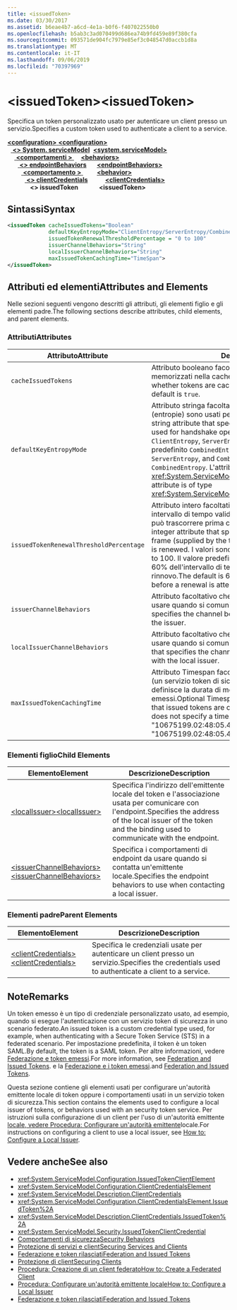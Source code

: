 ```yaml
---
title: <issuedToken>
ms.date: 03/30/2017
ms.assetid: b6eae4b7-a6cd-4e1a-b0f6-f407022550b0
ms.openlocfilehash: b5ab3c3ad070499d686ea74b9fd459e89f380cfa
ms.sourcegitcommit: 093571de904fc7979e85ef3c048547d0accb1d8a
ms.translationtype: MT
ms.contentlocale: it-IT
ms.lasthandoff: 09/06/2019
ms.locfileid: "70397969"
---
```

# <a name="issuedtoken"></a><span data-ttu-id="8ac9d-101">\<issuedToken></span><span class="sxs-lookup"><span data-stu-id="8ac9d-101">\<issuedToken></span></span>
<span data-ttu-id="8ac9d-102">Specifica un token personalizzato usato per autenticare un client presso un servizio.</span><span class="sxs-lookup"><span data-stu-id="8ac9d-102">Specifies a custom token used to authenticate a client to a service.</span></span>  
  
<span data-ttu-id="8ac9d-103">[ **\<configuration>** ](../configuration-element.md)</span><span class="sxs-lookup"><span data-stu-id="8ac9d-103">[**\<configuration>**](../configuration-element.md)</span></span>\
<span data-ttu-id="8ac9d-104">&nbsp;&nbsp;[ **\<> System. serviceModel**](system-servicemodel.md)</span><span class="sxs-lookup"><span data-stu-id="8ac9d-104">&nbsp;&nbsp;[**\<system.serviceModel>**](system-servicemodel.md)</span></span>\
<span data-ttu-id="8ac9d-105">&nbsp;&nbsp;&nbsp;&nbsp;[ **\<comportamenti >** ](behaviors.md)</span><span class="sxs-lookup"><span data-stu-id="8ac9d-105">&nbsp;&nbsp;&nbsp;&nbsp;[**\<behaviors>**](behaviors.md)</span></span>\
<span data-ttu-id="8ac9d-106">&nbsp;&nbsp;&nbsp;&nbsp;&nbsp;&nbsp;[ **\<> endpointBehaviors**](endpointbehaviors.md)</span><span class="sxs-lookup"><span data-stu-id="8ac9d-106">&nbsp;&nbsp;&nbsp;&nbsp;&nbsp;&nbsp;[**\<endpointBehaviors>**](endpointbehaviors.md)</span></span>\
<span data-ttu-id="8ac9d-107">&nbsp;&nbsp;&nbsp;&nbsp;&nbsp;&nbsp;&nbsp;&nbsp;[ **\<comportamento >** ](behavior-of-endpointbehaviors.md)</span><span class="sxs-lookup"><span data-stu-id="8ac9d-107">&nbsp;&nbsp;&nbsp;&nbsp;&nbsp;&nbsp;&nbsp;&nbsp;[**\<behavior>**](behavior-of-endpointbehaviors.md)</span></span>\
<span data-ttu-id="8ac9d-108">&nbsp;&nbsp;&nbsp;&nbsp;&nbsp;&nbsp;&nbsp;&nbsp;&nbsp;&nbsp;[ **\<> clientCredentials**](clientcredentials.md)</span><span class="sxs-lookup"><span data-stu-id="8ac9d-108">&nbsp;&nbsp;&nbsp;&nbsp;&nbsp;&nbsp;&nbsp;&nbsp;&nbsp;&nbsp;[**\<clientCredentials>**](clientcredentials.md)</span></span>\
<span data-ttu-id="8ac9d-109">&nbsp;&nbsp;&nbsp;&nbsp;&nbsp;&nbsp;&nbsp;&nbsp;&nbsp;&nbsp;&nbsp;&nbsp; **\<> issuedToken**</span><span class="sxs-lookup"><span data-stu-id="8ac9d-109">&nbsp;&nbsp;&nbsp;&nbsp;&nbsp;&nbsp;&nbsp;&nbsp;&nbsp;&nbsp;&nbsp;&nbsp;**\<issuedToken>**</span></span>  
  
## <a name="syntax"></a><span data-ttu-id="8ac9d-110">Sintassi</span><span class="sxs-lookup"><span data-stu-id="8ac9d-110">Syntax</span></span>  
  
```xml  
<issuedToken cacheIssuedTokens="Boolean"
             defaultKeyEntropyMode="ClientEntropy/ServerEntropy/CombinedEntropy"
             issuedTokenRenewalThresholdPercentage = "0 to 100"
             issuerChannelBehaviors="String"
             localIssuerChannelBehaviors="String"
             maxIssuedTokenCachingTime="TimeSpan">
</issuedToken>
```  
  
## <a name="attributes-and-elements"></a><span data-ttu-id="8ac9d-111">Attributi ed elementi</span><span class="sxs-lookup"><span data-stu-id="8ac9d-111">Attributes and Elements</span></span>  
 <span data-ttu-id="8ac9d-112">Nelle sezioni seguenti vengono descritti gli attributi, gli elementi figlio e gli elementi padre.</span><span class="sxs-lookup"><span data-stu-id="8ac9d-112">The following sections describe attributes, child elements, and parent elements.</span></span>  
  
### <a name="attributes"></a><span data-ttu-id="8ac9d-113">Attributi</span><span class="sxs-lookup"><span data-stu-id="8ac9d-113">Attributes</span></span>  
  
|<span data-ttu-id="8ac9d-114">Attributo</span><span class="sxs-lookup"><span data-stu-id="8ac9d-114">Attribute</span></span>|<span data-ttu-id="8ac9d-115">Descrizione</span><span class="sxs-lookup"><span data-stu-id="8ac9d-115">Description</span></span>|  
|---------------|-----------------|  
|`cacheIssuedTokens`|<span data-ttu-id="8ac9d-116">Attributo booleano facoltativo che specifica se i token vengono memorizzati nella cache.</span><span class="sxs-lookup"><span data-stu-id="8ac9d-116">Optional Boolean attribute that specifies whether tokens are cached.</span></span> <span data-ttu-id="8ac9d-117">Il valore predefinito è `true`.</span><span class="sxs-lookup"><span data-stu-id="8ac9d-117">The default is `true`.</span></span>|  
|`defaultKeyEntropyMode`|<span data-ttu-id="8ac9d-118">Attributo stringa facoltativo che specifica quali valori casuali (entropie) sono usati per le operazioni di handshake.</span><span class="sxs-lookup"><span data-stu-id="8ac9d-118">Optional string attribute that specifies which random values (entropies) are used for handshake operations.</span></span> <span data-ttu-id="8ac9d-119">I valori comprendono `ClientEntropy`, `ServerEntropy` e `CombinedEntropy`. Il valore predefinito `CombinedEntropy`.</span><span class="sxs-lookup"><span data-stu-id="8ac9d-119">Values include `ClientEntropy`, `ServerEntropy`, and `CombinedEntropy`, The default is `CombinedEntropy`.</span></span> <span data-ttu-id="8ac9d-120">L'attributo è di tipo <xref:System.ServiceModel.Security.SecurityKeyEntropyMode>.</span><span class="sxs-lookup"><span data-stu-id="8ac9d-120">This attribute is of type <xref:System.ServiceModel.Security.SecurityKeyEntropyMode>.</span></span>|  
|`issuedTokenRenewalThresholdPercentage`|<span data-ttu-id="8ac9d-121">Attributo intero facoltativo che specifica la percentuale di un intervallo di tempo valido (fornito dall'emittente del token) che può trascorrere prima che un token venga rinnovato.</span><span class="sxs-lookup"><span data-stu-id="8ac9d-121">Optional integer attribute that specifies the percentage of a valid time frame (supplied by the token issuer) that can pass before a token is renewed.</span></span> <span data-ttu-id="8ac9d-122">I valori sono compresi tra 0 e 100.</span><span class="sxs-lookup"><span data-stu-id="8ac9d-122">Values are from 0 to 100.</span></span> <span data-ttu-id="8ac9d-123">Il valore predefinito è 60 e indica che una volta trascorso il 60% dell'intervallo di tempo il sistema esegue un tentativo di rinnovo.</span><span class="sxs-lookup"><span data-stu-id="8ac9d-123">The default is 60, which specifies 60% of the time passes before a renewal is attempted.</span></span>|  
|`issuerChannelBehaviors`|<span data-ttu-id="8ac9d-124">Attributo facoltativo che specifica i comportamenti di canale da usare quando si comunica con l'emittente.</span><span class="sxs-lookup"><span data-stu-id="8ac9d-124">Optional attribute that specifies the channel behaviors to use when communicating with the issuer.</span></span>|  
|`localIssuerChannelBehaviors`|<span data-ttu-id="8ac9d-125">Attributo facoltativo che specifica i comportamenti di canale da usare quando si comunica con l'emittente locale.</span><span class="sxs-lookup"><span data-stu-id="8ac9d-125">Optional attribute that specifies the channel behaviors to use when communicating with the local issuer.</span></span>|  
|`maxIssuedTokenCachingTime`|<span data-ttu-id="8ac9d-126">Attributo Timespan facoltativo che, quando l'emittente del token (un servizio token di sicurezza) non specifica alcun intervallo, definisce la durata di memorizzazione nella cache dei token emessi.</span><span class="sxs-lookup"><span data-stu-id="8ac9d-126">Optional Timespan attribute that specifies the duration that issued tokens are cached when the token issuer (an STS) does not specify a time.</span></span> <span data-ttu-id="8ac9d-127">Il valore predefinito è "10675199.02:48:05.4775807".</span><span class="sxs-lookup"><span data-stu-id="8ac9d-127">The default is "10675199.02:48:05.4775807."</span></span>|  
  
### <a name="child-elements"></a><span data-ttu-id="8ac9d-128">Elementi figlio</span><span class="sxs-lookup"><span data-stu-id="8ac9d-128">Child Elements</span></span>  
  
|<span data-ttu-id="8ac9d-129">Elemento</span><span class="sxs-lookup"><span data-stu-id="8ac9d-129">Element</span></span>|<span data-ttu-id="8ac9d-130">Descrizione</span><span class="sxs-lookup"><span data-stu-id="8ac9d-130">Description</span></span>|  
|-------------|-----------------|  
|[<span data-ttu-id="8ac9d-131">\<localIssuer></span><span class="sxs-lookup"><span data-stu-id="8ac9d-131">\<localIssuer></span></span>](localissuer.md)|<span data-ttu-id="8ac9d-132">Specifica l'indirizzo dell'emittente locale del token e l'associazione usata per comunicare con l'endpoint.</span><span class="sxs-lookup"><span data-stu-id="8ac9d-132">Specifies the address of the local issuer of the token and the binding used to communicate with the endpoint.</span></span>|  
|[<span data-ttu-id="8ac9d-133">\<issuerChannelBehaviors></span><span class="sxs-lookup"><span data-stu-id="8ac9d-133">\<issuerChannelBehaviors></span></span>](issuerchannelbehaviors-element.md)|<span data-ttu-id="8ac9d-134">Specifica i comportamenti di endpoint da usare quando si contatta un'emittente locale.</span><span class="sxs-lookup"><span data-stu-id="8ac9d-134">Specifies the endpoint behaviors to use when contacting a local issuer.</span></span>|  
  
### <a name="parent-elements"></a><span data-ttu-id="8ac9d-135">Elementi padre</span><span class="sxs-lookup"><span data-stu-id="8ac9d-135">Parent Elements</span></span>  
  
|<span data-ttu-id="8ac9d-136">Elemento</span><span class="sxs-lookup"><span data-stu-id="8ac9d-136">Element</span></span>|<span data-ttu-id="8ac9d-137">Descrizione</span><span class="sxs-lookup"><span data-stu-id="8ac9d-137">Description</span></span>|  
|-------------|-----------------|  
|[<span data-ttu-id="8ac9d-138">\<clientCredentials></span><span class="sxs-lookup"><span data-stu-id="8ac9d-138">\<clientCredentials></span></span>](clientcredentials.md)|<span data-ttu-id="8ac9d-139">Specifica le credenziali usate per autenticare un client presso un servizio.</span><span class="sxs-lookup"><span data-stu-id="8ac9d-139">Specifies the credentials used to authenticate a client to a service.</span></span>|  
  
## <a name="remarks"></a><span data-ttu-id="8ac9d-140">Note</span><span class="sxs-lookup"><span data-stu-id="8ac9d-140">Remarks</span></span>  
 <span data-ttu-id="8ac9d-141">Un token emesso è un tipo di credenziale personalizzato usato, ad esempio, quando si esegue l'autenticazione con un servizio token di sicurezza in uno scenario federato.</span><span class="sxs-lookup"><span data-stu-id="8ac9d-141">An issued token is a custom credential type used, for example, when authenticating with a Secure Token Service (STS) in a federated scenario.</span></span> <span data-ttu-id="8ac9d-142">Per impostazione predefinita, il token è un token SAML.</span><span class="sxs-lookup"><span data-stu-id="8ac9d-142">By default, the token is a SAML token.</span></span> <span data-ttu-id="8ac9d-143">Per altre informazioni, vedere [Federazione e token emessi](../../../wcf/feature-details/federation-and-issued-tokens.md).</span><span class="sxs-lookup"><span data-stu-id="8ac9d-143">For more information, see [Federation and Issued Tokens](../../../wcf/feature-details/federation-and-issued-tokens.md).</span></span> <span data-ttu-id="8ac9d-144">e la [Federazione e i token emessi](../../../wcf/feature-details/federation-and-issued-tokens.md).</span><span class="sxs-lookup"><span data-stu-id="8ac9d-144">and [Federation and Issued Tokens](../../../wcf/feature-details/federation-and-issued-tokens.md).</span></span>  
  
 <span data-ttu-id="8ac9d-145">Questa sezione contiene gli elementi usati per configurare un'autorità emittente locale di token oppure i comportamenti usati in un servizio token di sicurezza.</span><span class="sxs-lookup"><span data-stu-id="8ac9d-145">This section contains the elements used to configure a local issuer of tokens, or behaviors used with an security token service.</span></span> <span data-ttu-id="8ac9d-146">Per istruzioni sulla configurazione di un client per l'uso di un'autorità emittente [locale, vedere Procedura: Configurare un'autorità emittente](../../../wcf/feature-details/how-to-configure-a-local-issuer.md)locale.</span><span class="sxs-lookup"><span data-stu-id="8ac9d-146">For instructions on configuring a client to use a local issuer, see [How to: Configure a Local Issuer](../../../wcf/feature-details/how-to-configure-a-local-issuer.md).</span></span>  
  
## <a name="see-also"></a><span data-ttu-id="8ac9d-147">Vedere anche</span><span class="sxs-lookup"><span data-stu-id="8ac9d-147">See also</span></span>

- <xref:System.ServiceModel.Configuration.IssuedTokenClientElement>
- <xref:System.ServiceModel.Configuration.ClientCredentialsElement>
- <xref:System.ServiceModel.Description.ClientCredentials>
- <xref:System.ServiceModel.Configuration.ClientCredentialsElement.IssuedToken%2A>
- <xref:System.ServiceModel.Description.ClientCredentials.IssuedToken%2A>
- <xref:System.ServiceModel.Security.IssuedTokenClientCredential>
- [<span data-ttu-id="8ac9d-148">Comportamenti di sicurezza</span><span class="sxs-lookup"><span data-stu-id="8ac9d-148">Security Behaviors</span></span>](../../../wcf/feature-details/security-behaviors-in-wcf.md)
- [<span data-ttu-id="8ac9d-149">Protezione di servizi e client</span><span class="sxs-lookup"><span data-stu-id="8ac9d-149">Securing Services and Clients</span></span>](../../../wcf/feature-details/securing-services-and-clients.md)
- [<span data-ttu-id="8ac9d-150">Federazione e token rilasciati</span><span class="sxs-lookup"><span data-stu-id="8ac9d-150">Federation and Issued Tokens</span></span>](../../../wcf/feature-details/federation-and-issued-tokens.md)
- [<span data-ttu-id="8ac9d-151">Protezione di client</span><span class="sxs-lookup"><span data-stu-id="8ac9d-151">Securing Clients</span></span>](../../../wcf/securing-clients.md)
- [<span data-ttu-id="8ac9d-152">Procedura: Creazione di un client federato</span><span class="sxs-lookup"><span data-stu-id="8ac9d-152">How to: Create a Federated Client</span></span>](../../../wcf/feature-details/how-to-create-a-federated-client.md)
- [<span data-ttu-id="8ac9d-153">Procedura: Configurare un'autorità emittente locale</span><span class="sxs-lookup"><span data-stu-id="8ac9d-153">How to: Configure a Local Issuer</span></span>](../../../wcf/feature-details/how-to-configure-a-local-issuer.md)
- [<span data-ttu-id="8ac9d-154">Federazione e token rilasciati</span><span class="sxs-lookup"><span data-stu-id="8ac9d-154">Federation and Issued Tokens</span></span>](../../../wcf/feature-details/federation-and-issued-tokens.md)
